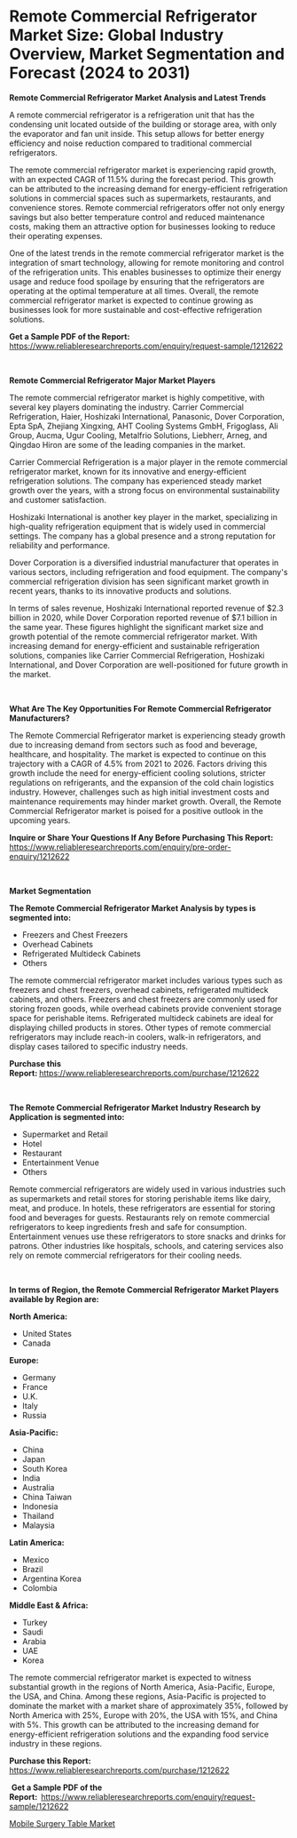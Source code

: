 <p><h1>Remote Commercial Refrigerator Market Size: Global Industry Overview, Market Segmentation and Forecast (2024 to 2031)</h1></p><p><strong>Remote Commercial Refrigerator Market Analysis and Latest Trends</strong></p>
<p><p>A remote commercial refrigerator is a refrigeration unit that has the condensing unit located outside of the building or storage area, with only the evaporator and fan unit inside. This setup allows for better energy efficiency and noise reduction compared to traditional commercial refrigerators.</p><p>The remote commercial refrigerator market is experiencing rapid growth, with an expected CAGR of 11.5% during the forecast period. This growth can be attributed to the increasing demand for energy-efficient refrigeration solutions in commercial spaces such as supermarkets, restaurants, and convenience stores. Remote commercial refrigerators offer not only energy savings but also better temperature control and reduced maintenance costs, making them an attractive option for businesses looking to reduce their operating expenses.</p><p>One of the latest trends in the remote commercial refrigerator market is the integration of smart technology, allowing for remote monitoring and control of the refrigeration units. This enables businesses to optimize their energy usage and reduce food spoilage by ensuring that the refrigerators are operating at the optimal temperature at all times. Overall, the remote commercial refrigerator market is expected to continue growing as businesses look for more sustainable and cost-effective refrigeration solutions.</p></p>
<p><strong>Get a Sample PDF of the Report:&nbsp;</strong> <a href="https://www.reliableresearchreports.com/enquiry/request-sample/1212622">https://www.reliableresearchreports.com/enquiry/request-sample/1212622</a></p>
<p>&nbsp;</p>
<p><strong>Remote Commercial Refrigerator Major Market Players</strong></p>
<p><p>The remote commercial refrigerator market is highly competitive, with several key players dominating the industry. Carrier Commercial Refrigeration, Haier, Hoshizaki International, Panasonic, Dover Corporation, Epta SpA, Zhejiang Xingxing, AHT Cooling Systems GmbH, Frigoglass, Ali Group, Aucma, Ugur Cooling, Metalfrio Solutions, Liebherr, Arneg, and Qingdao Hiron are some of the leading companies in the market.</p><p>Carrier Commercial Refrigeration is a major player in the remote commercial refrigerator market, known for its innovative and energy-efficient refrigeration solutions. The company has experienced steady market growth over the years, with a strong focus on environmental sustainability and customer satisfaction.</p><p>Hoshizaki International is another key player in the market, specializing in high-quality refrigeration equipment that is widely used in commercial settings. The company has a global presence and a strong reputation for reliability and performance.</p><p>Dover Corporation is a diversified industrial manufacturer that operates in various sectors, including refrigeration and food equipment. The company's commercial refrigeration division has seen significant market growth in recent years, thanks to its innovative products and solutions.</p><p>In terms of sales revenue, Hoshizaki International reported revenue of $2.3 billion in 2020, while Dover Corporation reported revenue of $7.1 billion in the same year. These figures highlight the significant market size and growth potential of the remote commercial refrigerator market. With increasing demand for energy-efficient and sustainable refrigeration solutions, companies like Carrier Commercial Refrigeration, Hoshizaki International, and Dover Corporation are well-positioned for future growth in the market.</p></p>
<p>&nbsp;</p>
<p><strong>What Are The Key Opportunities For Remote Commercial Refrigerator Manufacturers?</strong></p>
<p><p>The Remote Commercial Refrigerator market is experiencing steady growth due to increasing demand from sectors such as food and beverage, healthcare, and hospitality. The market is expected to continue on this trajectory with a CAGR of 4.5% from 2021 to 2026. Factors driving this growth include the need for energy-efficient cooling solutions, stricter regulations on refrigerants, and the expansion of the cold chain logistics industry. However, challenges such as high initial investment costs and maintenance requirements may hinder market growth. Overall, the Remote Commercial Refrigerator market is poised for a positive outlook in the upcoming years.</p></p>
<p><strong>Inquire or Share Your Questions If Any Before Purchasing This Report:</strong> <a href="https://www.reliableresearchreports.com/enquiry/pre-order-enquiry/1212622">https://www.reliableresearchreports.com/enquiry/pre-order-enquiry/1212622</a></p>
<p>&nbsp;</p>
<p><strong>Market Segmentation</strong></p>
<p><strong>The Remote Commercial Refrigerator Market Analysis by types is segmented into:</strong></p>
<p><ul><li>Freezers and Chest Freezers</li><li>Overhead Cabinets</li><li>Refrigerated Multideck Cabinets</li><li>Others</li></ul></p>
<p><p>The remote commercial refrigerator market includes various types such as freezers and chest freezers, overhead cabinets, refrigerated multideck cabinets, and others. Freezers and chest freezers are commonly used for storing frozen goods, while overhead cabinets provide convenient storage space for perishable items. Refrigerated multideck cabinets are ideal for displaying chilled products in stores. Other types of remote commercial refrigerators may include reach-in coolers, walk-in refrigerators, and display cases tailored to specific industry needs.</p></p>
<p><strong>Purchase this Report:&nbsp;</strong><a href="https://www.reliableresearchreports.com/purchase/1212622">https://www.reliableresearchreports.com/purchase/1212622</a></p>
<p>&nbsp;</p>
<p><strong>The Remote Commercial Refrigerator Market Industry Research by Application is segmented into:</strong></p>
<p><ul><li>Supermarket and Retail</li><li>Hotel</li><li>Restaurant</li><li>Entertainment Venue</li><li>Others</li></ul></p>
<p><p>Remote commercial refrigerators are widely used in various industries such as supermarkets and retail stores for storing perishable items like dairy, meat, and produce. In hotels, these refrigerators are essential for storing food and beverages for guests. Restaurants rely on remote commercial refrigerators to keep ingredients fresh and safe for consumption. Entertainment venues use these refrigerators to store snacks and drinks for patrons. Other industries like hospitals, schools, and catering services also rely on remote commercial refrigerators for their cooling needs.</p></p>
<p>&nbsp;</p>
<p><strong>In terms of Region, the Remote Commercial Refrigerator Market Players available by Region are:</strong></p>
<p>
    <p> <strong> North America: </strong>
        <ul>
            <li>United States</li>
            <li>Canada</li>
        </ul>
        </p> 
    <p> <strong> Europe: </strong>
        <ul>
            <li>Germany</li>
            <li>France</li>
            <li>U.K.</li>
            <li>Italy</li>
            <li>Russia</li>
        </ul>
        </p> 
    <p> <strong> Asia-Pacific: </strong>
        <ul>
            <li>China</li>
            <li>Japan</li>
            <li>South Korea</li>
            <li>India</li>
            <li>Australia</li>
            <li>China Taiwan</li>
            <li>Indonesia</li>
            <li>Thailand</li>
            <li>Malaysia</li>
        </ul>
        </p> 
    <p> <strong> Latin America: </strong>
        <ul>
            <li>Mexico</li>
            <li>Brazil</li>
            <li>Argentina Korea</li>
            <li>Colombia</li>
        </ul>
        </p> 
    <p> <strong> Middle East & Africa: </strong>
        <ul>
            <li>Turkey</li>
            <li>Saudi</li>
            <li>Arabia</li>
            <li>UAE</li>
            <li>Korea</li>
        </ul>
    </p>
    </p>
<p><p>The remote commercial refrigerator market is expected to witness substantial growth in the regions of North America, Asia-Pacific, Europe, the USA, and China. Among these regions, Asia-Pacific is projected to dominate the market with a market share of approximately 35%, followed by North America with 25%, Europe with 20%, the USA with 15%, and China with 5%. This growth can be attributed to the increasing demand for energy-efficient refrigeration solutions and the expanding food service industry in these regions.</p></p>
<p><strong>Purchase this Report: </strong><a href="https://www.reliableresearchreports.com/purchase/1212622">https://www.reliableresearchreports.com/purchase/1212622</a></p>
<p>&nbsp;<strong>Get a Sample PDF of the Report:&nbsp;&nbsp;</strong><a href="https://www.reliableresearchreports.com/enquiry/request-sample/1212622">https://www.reliableresearchreports.com/enquiry/request-sample/1212622</a></p>
<p><strong></strong></p>
<p><p><a href="https://github.com/bobicer/Market-Research-Report-List-2/blob/main/mobile-surgery-table-market.md">Mobile Surgery Table Market</a></p></p>